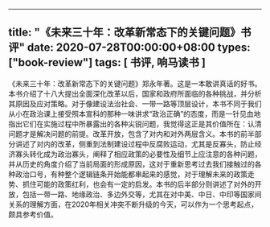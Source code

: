 
---
title: "《未来三十年：改革新常态下的关键问题》书评"
date: 2020-07-28T00:00:00+08:00
types: ["book-review"]
tags: [ 书评, 响马读书 ]
---

 《未来三十年：改革新常态下的关键问题》郑永年著。这是一本敢讲真话的好书。本书介绍了十八大提出全面深化改革以后，国家和政府所面临的各种挑战，并分析其原因及应对策略。对于像建设法治社会、一带一路等顶层设计，本书不同于我们从小在政治课上接受照本宣科的那种一味讲求“政治正确”的态度，而是一针见血地指出它们在实施过程中所暴露出的各种尖锐问题，我觉得这正是其价值所在：认清问题才是解决问题的前提。改革开放，包含了对内和对外两层含义。本书的前半部分讲述了对内的改革，侧重到法制建设过程中反腐败运动，尤其是反寡头，防止经济寡头转化成为政治寡头，阐释了相应政策的必要性及细节上应注意的各种问题，并从历史的角度介绍了当前局面的形成原因，这对于重新思考过去我们接触过的各种政治口号，有种整个逻辑链条开始能都串起来的感觉，对于理解未来的政策走势、抓住可能的政策红利，也会有一定的启发。本书的后半部分则讲述了对外的开放，包括一带一路、地缘政治、多边外交等，尤其在对中美、中日、中印等国家间关系的理解方面，在2020年相关冲突不断升级的今天，可以作为一个思考起点，颇具参考价值。
